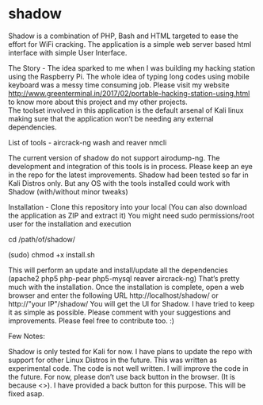 # shadow
Shadow is a combination of PHP, Bash and HTML targeted to ease the effort for WiFi cracking. 
The application is a simple web server based html interface with simple User Interface. 

The Story  - 
The idea sparked to me when I was building my hacking station using the Raspberry Pi. The whole idea of typing long codes using mobile keyboard was a messy time consuming job. 
Please visit my website http://www.greenterminal.in/2017/02/portable-hacking-station-using.html to know more about this project and my other projects.  
The toolset involved in this application is the default arsenal of Kali linux making sure that the application won’t be needing any external dependencies. 

List of tools -
aircrack-ng
wash and reaver
nmcli

The current version of shadow do not support airodump-ng. The development and integration of this tools is in process. Please keep an eye in the repo for the latest improvements. 
Shadow had been tested so far in Kali Distros only. But any OS with the tools installed could work with Shadow (with/without minor tweaks)

Installation - 
Clone this repository into your local  (You can also download the application as ZIP and extract it)
You might need sudo permissions/root user for the installation and execution

cd  /path/of/shadow/

(sudo) chmod +x install.sh

This will perform an update and install/update all the dependencies (apache2 php5 php-pear php5-mysql reaver aircrack-ng)
That’s pretty much with the  installation. 
Once the installation is complete, open a web browser and enter the following URL http://localhost/shadow/ or http://"your IP"/shadow/ 
You will get the UI for Shadow. I have tried to keep it as simple as possible. Please comment with your suggestions and improvements. Please feel free to contribute too. :) 


Few Notes: 

Shadow is only tested for Kali for now. I have plans to update the repo with support for other Linux Distros in the future. 
This was written as experimental code. The code is not well written. I will improve the code  in the future. 
For now, please don’t use back button in the browser. (It is because <>). I have provided a back button for this purpose. This will be fixed asap. 


